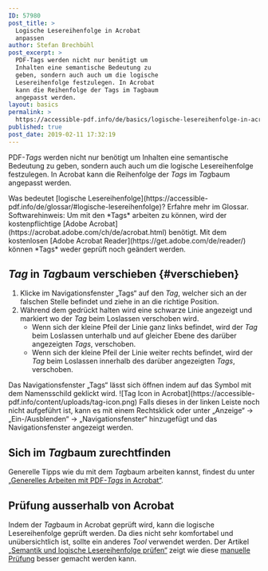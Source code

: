 ```yaml
---
ID: 57980
post_title: >
  Logische Lesereihenfolge in Acrobat
  anpassen
author: Stefan Brechbühl
post_excerpt: >
  PDF-Tags werden nicht nur benötigt um
  Inhalten eine semantische Bedeutung zu
  geben, sondern auch auch um die logische
  Lesereihenfolge festzulegen. In Acrobat
  kann die Reihenfolge der Tags im Tagbaum
  angepasst werden.
layout: basics
permalink: >
  https://accessible-pdf.info/de/basics/logische-lesereihenfolge-in-acrobat-anpassen/
published: true
post_date: 2019-02-11 17:32:19
---
```

PDF-*Tags* werden nicht nur benötigt um Inhalten eine semantische Bedeutung zu geben, sondern auch auch um die logische Lesereihenfolge festzulegen. In Acrobat kann die Reihenfolge der *Tags* im *Tag*baum angepasst werden.

<aside class="note-block" markdown="1">
Was bedeutet [logische Lesereihenfolge](https://accessible-pdf.info/de/glossar/#logische-lesereihenfolge)? Erfahre mehr im Glossar.
</aside>

<aside class="note-block" markdown="1">
Softwarehinweis: Um mit den *Tags* arbeiten zu können, wird der kostenpflichtige [Adobe Acrobat](https://acrobat.adobe.com/ch/de/acrobat.html) benötigt. Mit dem kostenlosen [Adobe Acrobat Reader](https://get.adobe.com/de/reader/) können *Tags* weder geprüft noch geändert werden.
</aside>

## *Tag* in *Tag*baum verschieben {#verschieben}

1. Klicke im Navigationsfenster „Tags“ auf den *Tag*, welcher sich an der falschen Stelle befindet und ziehe in an die richtige Position. 
2. Während dem gedrückt halten wird eine schwarze Linie angezeigt und markiert wo der *Tag* beim Loslassen verschoben wird. 
	- Wenn sich der kleine Pfeil der Linie ganz links befindet, wird der *Tag* beim Loslassen unterhalb und auf gleicher Ebene des darüber angezeigten *Tags*, verschoben.
	- Wenn sich der kleine Pfeil der Linie weiter rechts befindet, wird der *Tag* beim Loslassen innerhalb des darüber angezeigten *Tags*, verschoben.

<aside id="tags" class="note-block" markdown="1">
Das Navigationsfenster „Tags“ lässt sich öffnen indem auf das Symbol mit dem Namensschild geklickt wird.
![Tag Icon in Acrobat](https://accessible-pdf.info/content/uploads/tag-icon.png)
Falls dieses in der linken Leiste noch nicht aufgeführt ist, kann es mit einem Rechtsklick oder unter „Anzeige“ → „Ein-/Ausblenden“ → „Navigationsfenster“ hinzugefügt und das Navigationsfenster angezeigt werden.
</aside>

## Sich im *Tag*baum zurechtfinden

Generelle Tipps wie du mit dem *Tag*baum arbeiten kannst, findest du unter [„Generelles Arbeiten mit PDF-*Tags* in Acrobat“](https://accessible-pdf.info/de/basics/generelles-arbeiten-mit-pdf-tags-in-acrobat/).

## Prüfung ausserhalb von Acrobat
 
Indem der *Tag*baum in Acrobat geprüft wird, kann die logische Lesereihenfolge geprüft werden. Da dies nicht sehr komfortabel und unübersichtlich ist, sollte ein anderes *Tool* verwendet werden. Der Artikel [„Semantik und logische Lesereihenfolge prüfen“](https://accessible-pdf.info/de/basics/semantik-und-logische-lesereihenfolge-pruefen/) zeigt wie diese [manuelle Prüfung](https://accessible-pdf.info/de/glossar/#manuelle-pruefung) besser gemacht werden kann.